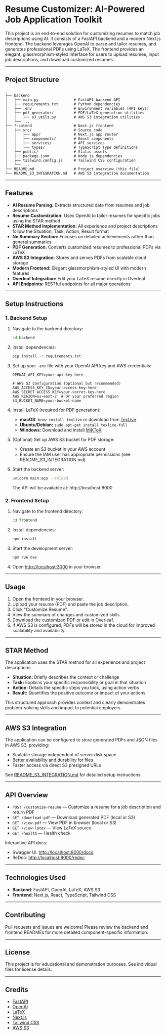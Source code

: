 # Resume Customizer: AI-Powered Job Application Toolkit

This project is an end-to-end solution for customizing resumes to match job descriptions using AI. It consists of a FastAPI backend and a modern Next.js frontend. The backend leverages OpenAI to parse and tailor resumes, and generates professional PDFs using LaTeX. The frontend provides an elegant, glassmorphism-styled interface for users to upload resumes, input job descriptions, and download customized resumes.

---

## Project Structure

```
.
├── backend
│   ├── main.py                # FastAPI backend API
│   ├── requirements.txt       # Python dependencies
│   ├── .env                   # Environment variables (API keys)
│   ├── pdf_generator/         # PDF/LaTeX generation utilities
│   │   ├── s3_utils.py        # AWS S3 integration utilities
│   └── ...
├── frontend                   # Next.js frontend
│   ├── src/                   # Source code
│   │   ├── app/               # Next.js app router
│   │   ├── components/        # React components
│   │   ├── services/          # API services
│   │   └── types/             # TypeScript type definitions
│   ├── public/                # Static assets
│   ├── package.json           # Node.js dependencies
│   ├── tailwind.config.js     # Tailwind CSS configuration
│   └── ...
└── README.md                  # Project overview (this file)
└── README_S3_INTEGRATION.md   # AWS S3 integration documentation
```

---

## Features
- **AI Resume Parsing:** Extracts structured data from resumes and job descriptions
- **Resume Customization:** Uses OpenAI to tailor resumes for specific jobs using the STAR method
- **STAR Method Implementation:** All experience and project descriptions follow the Situation, Task, Action, Result format
- **No Summary Section:** Focuses on detailed achievements rather than general summaries
- **PDF Generation:** Converts customized resumes to professional PDFs via LaTeX
- **AWS S3 Integration:** Stores and serves PDFs from scalable cloud storage
- **Modern Frontend:** Elegant glassmorphism-styled UI with modern features
- **Overleaf Integration:** Edit your LaTeX resume directly in Overleaf
- **API Endpoints:** RESTful endpoints for all major operations

---

## Setup Instructions

### 1. Backend Setup
1. Navigate to the backend directory:
   ```bash
   cd backend
   ```
2. Install dependencies:
   ```bash
   pip install -r requirements.txt
   ```
3. Set up your `.env` file with your OpenAI API key and AWS credentials:
   ```
   OPENAI_API_KEY=your-api-key-here
   
   # AWS S3 Configuration (optional but recommended)
   AWS_ACCESS_KEY_ID=your-access-key-here
   AWS_SECRET_ACCESS_KEY=your-secret-key-here
   AWS_REGION=us-east-2  # Or your preferred region
   S3_BUCKET_NAME=your-bucket-name
   ```
4. Install LaTeX (required for PDF generation):
   - **macOS:** `brew install texlive` or download from [TexLive](https://www.tug.org/texlive/acquire-netinstall.html)
   - **Ubuntu/Debian:** `sudo apt-get install texlive-full`
   - **Windows:** Download and install [MiKTeX](https://miktex.org/download)

5. (Optional) Set up AWS S3 bucket for PDF storage:
   - Create an S3 bucket in your AWS account
   - Ensure the IAM user has appropriate permissions (see README_S3_INTEGRATION.md)

6. Start the backend server:
   ```bash
   uvicorn main:app --reload
   ```
   The API will be available at: http://localhost:8000

### 2. Frontend Setup
1. Navigate to the frontend directory:
   ```bash
   cd frontend
   ```
2. Install dependencies:
   ```bash
   npm install
   ```
3. Start the development server:
   ```bash
   npm run dev
   ```

4. Open [http://localhost:3000](http://localhost:3000) in your browser.

---

## Usage
1. Open the frontend in your browser.
2. Upload your resume (PDF) and paste the job description.
3. Click "Customize Resume".
4. View the summary of changes and customized skills.
5. Download the customized PDF or edit in Overleaf.
6. If AWS S3 is configured, PDFs will be stored in the cloud for improved scalability and availability.

---

## STAR Method
The application uses the STAR method for all experience and project descriptions:
- **Situation:** Briefly describes the context or challenge
- **Task:** Explains your specific responsibility or goal in that situation
- **Action:** Details the specific steps you took, using action verbs
- **Result:** Quantifies the positive outcome or impact of your actions

This structured approach provides context and clearly demonstrates problem-solving skills and impact to potential employers.

---

## AWS S3 Integration

The application can be configured to store generated PDFs and JSON files in AWS S3, providing:
- Scalable storage independent of server disk space
- Better availability and durability for files
- Faster access via direct S3 presigned URLs

See [README_S3_INTEGRATION.md](./README_S3_INTEGRATION.md) for detailed setup instructions.

---

## API Overview

- `POST /customize-resume` — Customize a resume for a job description and return PDF
- `GET /download-pdf` — Download generated PDF (local or S3)
- `GET /view-pdf` — View PDF in browser (local or S3)
- `GET /view-latex` — View LaTeX source
- `GET /health` — Health check

Interactive API docs:
- Swagger UI: [http://localhost:8000/docs](http://localhost:8000/docs)
- ReDoc: [http://localhost:8000/redoc](http://localhost:8000/redoc)

---

## Technologies Used
- **Backend**: FastAPI, OpenAI, LaTeX, AWS S3
- **Frontend**: Next.js, React, TypeScript, Tailwind CSS

---

## Contributing
Pull requests and issues are welcome! Please review the backend and frontend READMEs for more detailed component-specific information.

---

## License
This project is for educational and demonstration purposes. See individual files for license details.

---

## Credits
- [FastAPI](https://fastapi.tiangolo.com/)
- [OpenAI](https://openai.com/)
- [LaTeX](https://www.latex-project.org/)
- [Next.js](https://nextjs.org/)
- [Tailwind CSS](https://tailwindcss.com/)
- [AWS S3](https://aws.amazon.com/s3/)
